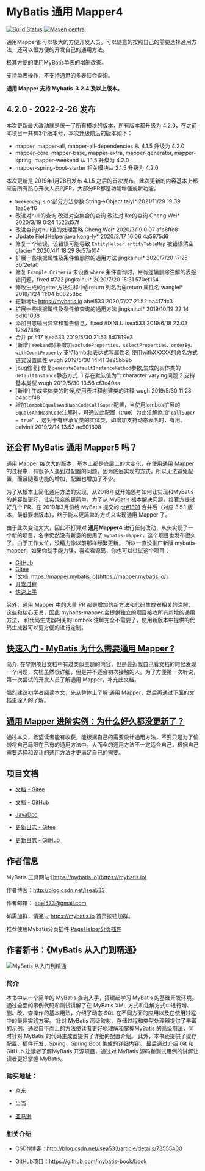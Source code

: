 # MyBatis 通用 Mapper4

[![Build Status](https://travis-ci.org/abel533/Mapper.svg?branch=master)](https://travis-ci.org/abel533/Mapper)
[![Maven central](https://maven-badges.herokuapp.com/maven-central/tk.mybatis/mapper/badge.svg)](https://maven-badges.herokuapp.com/maven-central/tk.mybatis/mapper)

通用Mapper都可以极大的方便开发人员。可以随意的按照自己的需要选择通用方法，还可以很方便的开发自己的通用方法。

极其方便的使用MyBatis单表的增删改查。

支持单表操作，不支持通用的多表联合查询。

**通用 Mapper 支持 Mybatis-3.2.4 及以上版本。**

## 4.2.0 - 2022-2-26 发布

本次更新最大改动就是统一了所有模块的版本，所有版本都升级为 4.2.0，在之前本项目一共有3个版本号，本次升级前后的版本如下：

- mapper, mapper-all, mapper-all-dependencies 从 4.1.5 升级为 4.2.0
- mapper-core, mapper-base, mapper-extra, mapper-generator, mapper-spring, mapper-weekend 从 1.1.5 升级为 4.2.0
- mapper-spring-boot-starter 相关模块从 2.1.5 升级为 4.2.0

本次更新是 2019年1月28日发布 4.1.5 之后的首次发布，此次更新的内容基本上都来自所有热心开发人员的PR，大部分PR都是功能增强或新功能。

- `WeekendSqls` or部分方法参数 String->Object taiyi* 2021/11/29 19:39 1aa5eff6
- 改进对null的查询 改进对空集合的查询 改进对like的查询 Cheng.Wei* 2020/3/19 0:24 1523d57f
- 改进查询对null值的处理策略 Cheng.Wei* 2020/3/19 0:07 afb6ffc8
- Update FieldHelper.java kong-ly* 2020/3/17 16:06 4a5675d6
- 修复一个错误，该错误可能导致 `EntityHelper.entityTableMap` 被错误清空 glacier* 2020/4/1 18:29 8c57af04
- 扩展一些根据属性及条件值删除的通用方法 jingkaihui* 2020/7/20 17:25 3bf2e1a0
- 修复 `Example.Criteria` 未设置 `where` 条件查询时，带有逻辑删除注解的表报错问题，fixed #722 jingkaihui* 2020/7/20 15:31 570ef154
- 修改生成的getter方法注释中@return 列名为@return 属性名 wanglei* 2018/1/24 11:04 b08258bc
- 更新地址 https://mybatis.io abel533 2020/7/27 21:52 ba417dc3
- 扩展一些根据属性及条件值查询的通用方法 jingkaihui* 2019/10/19 22:14 bd101038
- 添加日志输出异常和警告信息，fixed #IXNLU isea533 2019/6/18 22:03 1764748e
- 合并 pr #17 isea533 2019/5/30 21:53 8d7819e3
- [新增] `Weekend`对象增加`excludeProperties、selectProperties、orderBy、withCountProperty` 支持lambda表达式写属性名
  使用withXXXXX的命名方式链式设置属性 wugh 2019/5/30 14:41 3e25bb9b
- [bug修复] 修复`generateDefaultInstanceMethod`参数,生成的实体类的`defaultInstance`静态方式. 1.存在默认值为''::character varying问题 2.支持基本类型
  wugh 2019/5/30 13:58 cf3e40aa
- [新增] 生成实体类的时候,使用表注释创建类的注释 wugh 2019/5/30 11:28 b4acbf48
- 增加`lombokEqualsAndHashCodeCallSuper`配置，当使用lombok扩展的`EqualsAndHashCode`注解时，可通过此配置（true）为此注解添加`“callSuper = true”`
  ，这对于有继承父类的实体类，如增加支持动态表名时，有用。 calvinit 2019/2/14 13:52 ae901608

## 还会有 MyBatis 通用 Mapper5 吗？

通用 Mapper 每次大的版本，基本上都是底层上的大变化，在使用通用 Mapper 的过程中，有很多人遇到过配置的问题，因为底层实现的方式，所以无法避免配置，而且随着功能的增加，配置也增加了不少。

为了从根本上简化通用方法的实现，从2018年就开始思考如何让实现和MyBatis的兼容性更好，让实现变的更简单，为了从 MyBatis 根本解决问题，给官方提过好几个 PR，在 2019年3月份给 MyBatis 提交的
[pr#1391](https://github.com/mybatis/mybatis-3/pull/1391) 合并后（对应 3.5.1 版本，最低要求版本），终于能以更简单的方式来实现通用 Mapper 了。

由于此次变动太大，因此不打算对 **通用Mapper4** 进行任何改动，从头实现了一个新的项目，名字仍然没有新意的使用了 `mybatis-mapper`，这个项目也发布很久了，由于工作太忙，没精力像以前那样频繁更新， 所以一直没推广新版
mybatis-mapper，如果你动手能力强，喜欢看源码，你也可以试试这个项目：

- [GitHub](https://github.com/mybatis-mapper/mapper)
- [Gitee](https://gitee.com/mybatis-mapper/mapper)
- [文档: https://mapper.mybatis.io](https://mapper.mybatis.io/)
- [开发过程](https://mapper.mybatis.io/releases/1.0.0.html)
- [快速上手](https://mapper.mybatis.io/docs/1.getting-started.html#%E4%BB%8B%E7%BB%8D)

另外，通用 Mapper 中的大量 PR 都是增加的新方法和代码生成器相关的注解，这些和核心无关，因此 mybaits-mapper 会提供独立的项目接收所有新增的通用方法， 和代码生成器相关的 lombok
注解完全不需要了，使用新版本中提供的代码生成器可以更方便的进行定制。

## [**快速入门 - MyBatis 为什么需要通用 Mapper ?**](https://blog.csdn.net/isea533/article/details/83045335)

简介: 在早期项目文档中有过类似主题的内容，但是最近我自己看文档的时候发现一个问题，文档虽然很详细，但是并不适合初次接触的人。为了方便第一次听说，第一次尝试的开发人员了解通用 Mapper，补充此文档。

强烈建议初学者阅读本文，先从整体上了解 通用 Mapper，然后再通过下面的文档更深入的了解。

## [**通用 Mapper 进阶实例：为什么好久都没更新了？**](https://blog.csdn.net/isea533/article/details/104776347)

通过本文，希望读者能有收获，能根据自己的需要设计通用方法，不要只是为了偷懒将自己局限在已有的通用方法中。大而全的通用方法不一定适合自己，根据自己需要选择和设计的通用方法才更满足自己的需要。

## 项目文档

- [文档 - Gitee](https://gitee.com/free/Mapper/wikis/Home)  

- [文档 - GitHub](https://github.com/abel533/Mapper/wiki)

- [JavaDoc](https://apidoc.gitee.com/free/Mapper/)

- [更新日志 - Gitee](https://gitee.com/free/Mapper/wikis/changelog)

- [更新日志 - GitHub](https://github.com/abel533/Mapper/wiki/changelog)

## 作者信息
   
   MyBatis 工具网站:[https://mybatis.io](https://mybatis.io)
   
   作者博客：http://blog.csdn.net/isea533
   
   作者邮箱： abel533@gmail.com
   
   如需加群，请通过 https://mybatis.io 首页按钮加群。
   
   推荐使用Mybatis分页插件:[PageHelper分页插件](https://github.com/pagehelper/Mybatis-PageHelper)
   
## 作者新书：《MyBatis 从入门到精通》

![MyBatis 从入门到精通](https://github.com/mybatis-book/book/raw/master/book.png)

### 简介

本书中从一个简单的 MyBatis 查询入手，搭建起学习 MyBatis 的基础开发环境。
通过全面的示例代码和测试讲解了在 MyBatis XML 方式和注解方式中进行增、删、改、查操作的基本用法，介绍了动态 SQL 在不同方面的应用以及在使用过程中的最佳实践方案。
针对 MyBatis 高级映射、存储过程和类型处理器提供了丰富的示例，通过自下而上的方法使读者更好地理解和掌握MyBatis 的高级用法，同时针对 MyBatis 的代码生成器提供了详细的配置介绍。
此外，本书还提供了缓存配置、插件开发、Spring、Spring Boot 集成的详细内容。
最后通过介绍 Git 和 GitHub 让读者了解MyBatis 开源项目，通过对 MyBatis 源码和测试用例的讲解让读者更好掌握 MyBatis。

### 购买地址：

- [京东](https://item.jd.com/12103309.html)

- [当当](http://product.dangdang.com/25098208.html)

- [亚马逊](https://www.amazon.cn/MyBatis从入门到精通-刘增辉/dp/B072RC11DM/ref=sr_1_18?ie=UTF8&qid=1498007125&sr=8-18&keywords=mybatis)

### 相关介绍

- CSDN博客：http://blog.csdn.net/isea533/article/details/73555400

- GitHub项目：https://github.com/mybatis-book/book
